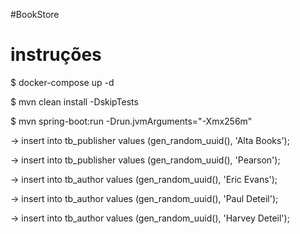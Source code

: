 #BookStore

# instruções

$ docker-compose up -d

$ mvn clean install -DskipTests

$ mvn spring-boot:run -Drun.jvmArguments="-Xmx256m"

-> insert into tb_publisher values (gen_random_uuid(), 'Alta Books');

-> insert into tb_publisher values (gen_random_uuid(), 'Pearson');


-> insert into tb_author values (gen_random_uuid(), 'Eric Evans');

-> insert into tb_author values (gen_random_uuid(), 'Paul Deteil');

-> insert into tb_author values (gen_random_uuid(), 'Harvey Deteil');
